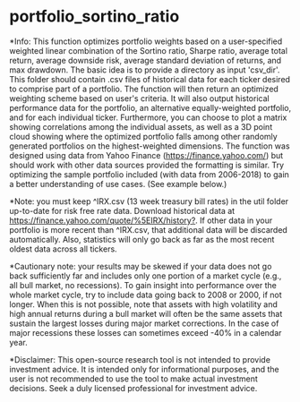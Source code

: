 # portfolio_sortino_ratio

*Info:
  This function optimizes portfolio weights based on a user-specified 
  weighted linear combination of the Sortino ratio, Sharpe ratio, average 
  total return, average downside risk, average standard deviation of 
  returns, and max drawdown. The basic idea is to provide a directory as 
  input 'csv_dir'. This folder should contain .csv files of historical 
  data for each ticker desired to comprise part of a portfolio. The 
  function will then return an optimized weighting scheme based on user's
  criteria. It will also output historical performance data for the 
  portfolio, an alternative equally-weighted portfolio, and for each 
  individual ticker. Furthermore, you can choose to plot a matrix showing 
  correlations among the individual assets, as well as a 3D point cloud 
  showing where the optimized portfolio falls among other randomly 
  generated portfolios on the highest-weighted dimensions. The function 
  was designed using data from Yahoo Finance (https://finance.yahoo.com/) 
  but should work with other data sources provided the formatting is 
  similar. Try optimizing the sample portfolio included (with data from 
  2006-2018) to gain a better understanding of use cases. (See example
  below.) 

*Note: you must keep ^IRX.csv (13 week treasury bill rates) in the util 
  folder up-to-date for risk free rate data. Download historical data at
  <https://finance.yahoo.com/quote/%5EIRX/history?>. If other data in
  your portfolio is more recent than ^IRX.csv, that additional data will
  be discarded automatically. Also, statistics will only go back as far
  as the most recent oldest data across all tickers.

*Cautionary note: your results may be skewed if your data does not go 
  back sufficiently far and includes only one portion of a market cycle 
  (e.g., all bull market, no recessions). To gain insight into 
  performance over the whole market cycle, try to include data going back 
  to 2008 or 2000, if not longer. When this is not possible, note that 
  assets with high volatility and high annual returns during a bull 
  market will often be the same assets that sustain the largest losses 
  during major market corrections. In the case of major recessions these 
  losses can sometimes exceed -40% in a calendar year.

*Disclaimer: This open-source research tool is not intended to provide 
  investment advice. It is intended only for informational purposes, and 
  the user is not recommended to use the tool to make actual investment 
  decisions. Seek a duly licensed professional for investment advice.

